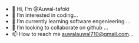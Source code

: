 - 👋 Hi, I’m @Auwal-tafoki
- 👀 I’m interested in coding...
- 🌱 I’m currently learning software engenieering ...
- 💞️ I’m looking to collaborate on github ...
- 📫 How to reach me auwalauwal710@gmail.com...

<!---
Auwal-tafoki/Auwal-tafoki is a ✨ special ✨ repository because its `README.md` (this file) appears on your GitHub profile.
You can click the Preview link to take a look at your changes.
--->
